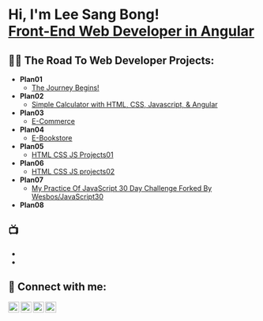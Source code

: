 <h1>Hi, I'm Lee Sang Bong! <br/><a href="https://github.com/bestcoolestp/project01-portfolio">Front-End Web Developer in Angular</a></h1>

<h2>👨‍💻 The Road To Web Developer Projects:</h2>

- <b>Plan01</b>
  - [The Journey Begins!](https://github.com/bestcoolestp/project01-portfolio)
- <b>Plan02</b>
  - [Simple Calculator with HTML, CSS, Javascript, & Angular](https://github.com/bestcoolestp/project02-portfolio)
- <b>Plan03</b>
  - [E-Commerce](https://github.com/bestcoolestp/project03-portfolio)
- <b>Plan04</b>
  - [E-Bookstore](https://github.com/bestcoolestp/project04-portfolio)
- <b>Plan05</b>
  - [HTML CSS JS Projects01](https://github.com/bestcoolestp/HTML-CSS-JS-Projects)
- <b>Plan06</b>
  - [HTML CSS JS projects02](https://github.com/bestcoolestp/HTML-CSS-JS-Projects-Beginner-Level-)
- <b>Plan07</b>
  - [My Practice Of JavaScript 30 Day Challenge Forked By Wesbos/JavaScript30](https://github.com/bestcoolestp/JavaScript30)
- <b>Plan08</b> 


<h2>📺</h2>

- []()
- []()

<h2> 🤳 Connect with me:</h2>

[<img align="left" alt="Lee Sang Bong | YouTube" width="22px" src="https://cdn.jsdelivr.net/npm/simple-icons@v3/icons/youtube.svg" />][youtube]
[<img align="left" alt="Lee Sang Bong | Twitter" width="22px" src="https://cdn.jsdelivr.net/npm/simple-icons@v3/icons/twitter.svg" />][twitter]
[<img align="left" alt="Lee Sang Bong | LinkedIn" width="22px" src="https://cdn.jsdelivr.net/npm/simple-icons@v3/icons/linkedin.svg" />][linkedin]
[<img align="left" alt="Lee Sang Bong | Instagram" width="22px" src="https://cdn.jsdelivr.net/npm/simple-icons@v3/icons/instagram.svg" />][instagram]

[twitter]: https://twitter.com/BestcoolestL
[youtube]: https://www.youtube.com/
[instagram]: https://www.instagram.com/
[linkedin]: https://www.linkedin.com/in/sang-bong-lee-0b2457154/

<!--
**joshmadakor1/joshmadakor1** is a ✨ _special_ ✨ repository because its `README.md` (this file) appears on your GitHub profile.

Here are some ideas to get you started:

- 🔭 I’m currently working on ...
- 🌱 I’m currently learning ...
- 👯 I’m looking to collaborate on ...
- 🤔 I’m looking for help with ...
- 💬 Ask me about ...
- 📫 How to reach me: ...
- 😄 Pronouns: ...
- ⚡ Fun fact: ...
-->
